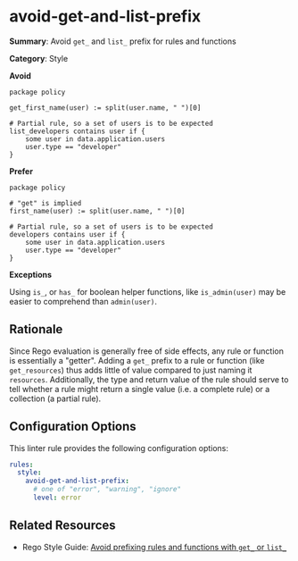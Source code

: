 # avoid-get-and-list-prefix

**Summary**: Avoid `get_` and `list_` prefix for rules and functions

**Category**: Style

**Avoid**
```rego
package policy

get_first_name(user) := split(user.name, " ")[0]

# Partial rule, so a set of users is to be expected
list_developers contains user if {
    some user in data.application.users
    user.type == "developer"
}
```

**Prefer**
```rego
package policy

# "get" is implied
first_name(user) := split(user.name, " ")[0]

# Partial rule, so a set of users is to be expected
developers contains user if {
    some user in data.application.users
    user.type == "developer"
}
```

**Exceptions**

Using `is_`, or `has_` for boolean helper functions, like `is_admin(user)` may be easier to comprehend than
`admin(user)`.

## Rationale

Since Rego evaluation is generally free of side effects, any rule or function is essentially a "getter". Adding a
`get_` prefix to a rule or function (like `get_resources`) thus adds little of value compared to just naming it
`resources`. Additionally, the type and return value of the rule should serve to tell whether a rule might return a
single value (i.e. a complete rule) or a collection (a partial rule).

## Configuration Options

This linter rule provides the following configuration options:

```yaml
rules: 
  style:
    avoid-get-and-list-prefix:
      # one of "error", "warning", "ignore"
      level: error
```

## Related Resources

- Rego Style Guide: [Avoid prefixing rules and functions with `get_` or `list_`](https://github.com/StyraInc/rego-style-guide#avoid-prefixing-rules-and-functions-with-get_-or-list_)

